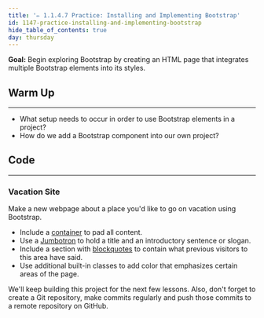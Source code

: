 ```yaml
---
title: '✏️ 1.1.4.7 Practice: Installing and Implementing Bootstrap'
id: 1147-practice-installing-and-implementing-bootstrap
hide_table_of_contents: true
day: thursday
---
```


**Goal:** Begin exploring Bootstrap by creating an HTML page that integrates multiple Bootstrap elements into its styles.

## Warm Up
---

* What setup needs to occur in order to use Bootstrap elements in a project?
* How do we add a Bootstrap component into our own project?

## Code
---

### Vacation Site

Make a new webpage about a place you'd like to go on vacation using Bootstrap.

* Include a [container](https://getbootstrap.com/docs/4.5/layout/overview/) to pad all content.
* Use a [Jumbotron](https://getbootstrap.com/docs/4.5/components/jumbotron/) to hold a title and an introductory sentence or slogan.
* Include a section with [blockquotes](https://getbootstrap.com/docs/4.0/content/typography/) to contain what previous visitors to this area have said.
* Use additional built-in classes to add color that emphasizes certain areas of the page.

 We'll keep building this project for the next few lessons. Also, don't forget to create a Git repository, make commits regularly and push those commits to a remote repository on GitHub.
